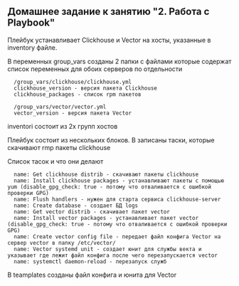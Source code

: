 ## Домашнее задание к занятию "2. Работа с Playbook"

Плейбук устанавливает Clickhouse и Vector на хосты, указанные в inventory файле. 

В переменных group_vars созданы 2 папки с файлами которые содержат список переменных для обоих серверов по отдельности

      /group_vars/clickhouse/clickhouse.yml
      clickhouse_version - версия пакета Clickhouse
      clickhouse_packages - список rpm пакетов

      /group_vars/vector/vector.yml
      vector_version - версия пакета Vector

inventori состоит из 2х групп хостов 

Плейбук состоит из нескольких блоков. В записаны таски, которые скачивают rmp пакеты clickhouse

Список тасок и что они делают 

      name: Get clickhouse distrib - скачивают пакеты clickhouse
      name: Install clickhouse packages - устанавливают пакеты с помощью yum (disable_gpg_check: true - потому что отваливается с ошибкой проверки GPG)
      name: Flush handlers - нужен для старта сервиса clickhouse-server
      name: Create database - создает БД logs 
      name: Get vector distrib - скачивает пакет vector
      name: Install vector packages - устанавливает пакет vector (disable_gpg_check: true - потому что отваливается с ошибкой проверки GPG)
      name: Create vector config file - передает файл конфига Vector на сервер vector в папку /etc/vector/
      name: Vector systemd unit - создает юнит для службы векта и указывает где лежит файл конфига после чего перезапускается vector
      name: systemctl daemon-reload - перезапуск служб
      
В teamplates созданы файл конфига и юнита для Vector
